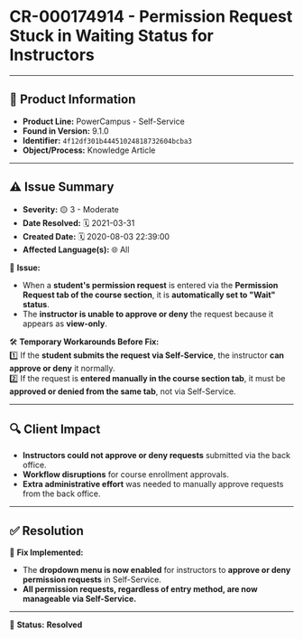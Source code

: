 # CR-000174914 - Permission Request Stuck in Waiting Status for Instructors  

---

## 📌 Product Information  
- **Product Line:** PowerCampus - Self-Service  
- **Found in Version:** 9.1.0  
- **Identifier:** `4f12df301b44451024818732604bcba3`  
- **Object/Process:** Knowledge Article  

---

## ⚠️ Issue Summary  
- **Severity:** 🟡 3 - Moderate  
- **Date Resolved:** 🗓️ 2021-03-31  
- **Created Date:** 🗓️ 2020-08-03 22:39:00  
- **Affected Language(s):** 🌐 All  

🔹 **Issue:**  
- When a **student's permission request** is entered via the **Permission Request tab of the course section**, it is **automatically set to "Wait" status**.  
- The **instructor is unable to approve or deny** the request because it appears as **view-only**.  

🛠 **Temporary Workarounds Before Fix:**  
1️⃣ If the **student submits the request via Self-Service**, the instructor **can approve or deny** it normally.  
2️⃣ If the request is **entered manually in the course section tab**, it must be **approved or denied from the same tab**, not via Self-Service.  

---

## 🔍 Client Impact  
- **Instructors could not approve or deny requests** submitted via the back office.  
- **Workflow disruptions** for course enrollment approvals.  
- **Extra administrative effort** was needed to manually approve requests from the back office.  

---

## ✅ Resolution  
🔧 **Fix Implemented:**  
- The **dropdown menu is now enabled** for instructors to **approve or deny permission requests** in Self-Service.  
- **All permission requests, regardless of entry method, are now manageable via Self-Service.**  

---

🚀 **Status:** **Resolved**
